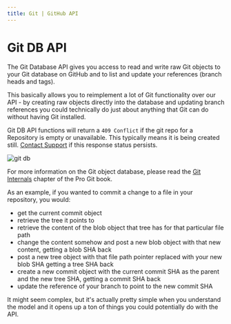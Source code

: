```yaml
---
title: Git | GitHub API
---
```


# Git DB API

The Git Database API gives you access to read and write raw Git objects
to your Git database on GitHub and to list and update your references
(branch heads and tags).

This basically allows you to reimplement a lot of Git functionality over
our API - by creating raw objects directly into the database and updating
branch references you could technically do just about anything that Git
can do without having Git installed.

Git DB API functions will return a `409 Conflict` if the git repo for a Repository is empty
or unavailable.  This typically means it is being created still.  [Contact
Support](https://github.com/contact) if this response status persists.

![git db](http://git-scm.com/figures/18333fig0904-tn.png)

For more information on the Git object database, please read the
[Git Internals](http://git-scm.com/book/en/Git-Internals) chapter of
the Pro Git book.

As an example, if you wanted to commit a change to a file in your
repository, you would:

* get the current commit object
* retrieve the tree it points to
* retrieve the content of the blob object that tree has for that particular file path
* change the content somehow and post a new blob object with that new content, getting a blob SHA back
* post a new tree object with that file path pointer replaced with your new blob SHA getting a tree SHA back
* create a new commit object with the current commit SHA as the parent and the new tree SHA, getting a commit SHA back
* update the reference of your branch to point to the new commit SHA

It might seem complex, but it's actually pretty simple when you understand
the model and it opens up a ton of things you could potentially do with the API.